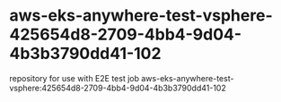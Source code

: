 # aws-eks-anywhere-test-vsphere-425654d8-2709-4bb4-9d04-4b3b3790dd41-102
repository for use with E2E test job aws-eks-anywhere-test-vsphere:425654d8-2709-4bb4-9d04-4b3b3790dd41-102
